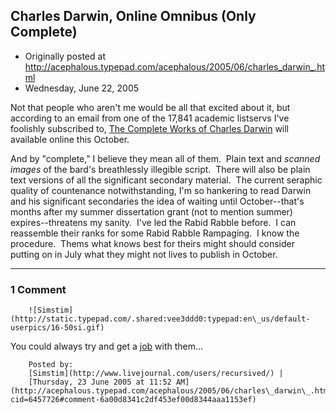 ## Charles Darwin, Online Omnibus (Only Complete)

 * Originally posted at http://acephalous.typepad.com/acephalous/2005/06/charles_darwin_.html
 * Wednesday, June 22, 2005



Not that people who aren't me would be all that excited about it, but according to an email from one of the 17,841 academic listservs I've foolishly subscribed to, [The Complete Works of Charles Darwin](http://darwin-online.org.uk/) will available online this October.

And by "complete," I believe they mean all of them.  Plain text and _scanned images_ of the bard's breathlessly illegible script.  There will also be plain text versions of all the significant secondary material.  The current seraphic quality of countenance notwithstanding, I'm so hankering to read Darwin and his significant secondaries the idea of waiting until October--that's months after my summer dissertation grant (not to mention summer) expires--threatens my sanity.  I've led the Rabid Rabble before.  I can reassemble their ranks for some Rabid Rabble Rampaging.  I know the procedure.  Thems what knows best for theirs might should consider putting on in July what they might not lives to publish in October.

		

* * *

### 1 Comment 

		

                
[]()

	

		![Simstim](http://static.typepad.com/.shared:vee3ddd0:typepad:en\_us/default-userpics/16-50si.gif)
	

	

		

You could always try and get a [job](http://www.jobs.ac.uk/jobfiles/IY701.html) with them...

	

		Posted by:
		[Simstim](http://www.livejournal.com/users/recursived/) |
		[Thursday, 23 June 2005 at 11:52 AM](http://acephalous.typepad.com/acephalous/2005/06/charles\_darwin\_.html?cid=6457726#comment-6a00d8341c2df453ef00d8344aaa1153ef)

		

        